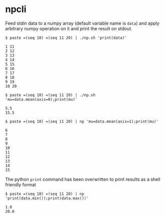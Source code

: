 # npcli
Feed stdin data to a numpy array (default variable name is `data`) and apply arbitrary numpy operation on it and print the result on stdout.
```
$ paste =(seq 10) =(seq 11 20) | ./np.sh 'print(data)'

1 11
2 12
3 13
4 14
5 15
6 16
7 17
8 18
9 19
10 20
```
```
$ paste =(seq 10) =(seq 11 20) | ./np.sh 'mu=data.mean(axis=0);print(mu)'

5.5
15.5
```
```
$ paste =(seq 10) =(seq 11 20) | np 'mu=data.mean(axis=1);print(mu)'

6
7
8
9
10
11
12
13
14
15
```
The python `print` command has been overwritten to print results as a shell friendly format
```
$ paste =(seq 10) =(seq 11 20) | np 'print(data.min());print(data.max())'

1.0
20.0
```
